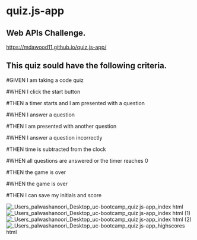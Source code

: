 # quiz.js-app

## Web APIs Challenge.

 https://mdawood11.github.io/quiz.js-app/

## This quiz sould have the following criteria.

#GIVEN I am taking a code quiz

#WHEN I click the start button

#THEN a timer starts and I am presented with a question

#WHEN I answer a question

#THEN I am presented with another question

#WHEN I answer a question incorrectly

#THEN time is subtracted from the clock

#WHEN all questions are answered or the timer reaches 0

#THEN the game is over

#WHEN the game is over

#THEN I can save my initials and score


![_Users_palwashanoori_Desktop_uc-bootcamp_quiz js-app_index html](https://user-images.githubusercontent.com/111917750/215354522-a5ce0b41-761b-46c2-ac50-a57bbaa74958.png)
![_Users_palwashanoori_Desktop_uc-bootcamp_quiz js-app_index html (1)](https://user-images.githubusercontent.com/111917750/215354531-baf59fa9-16cb-4640-a3e0-7a79c72ad031.png)
![_Users_palwashanoori_Desktop_uc-bootcamp_quiz js-app_index html (2)](https://user-images.githubusercontent.com/111917750/215354541-59a9fe45-6e16-4ad8-aedb-173bf1eabcfd.png)
![_Users_palwashanoori_Desktop_uc-bootcamp_quiz js-app_highscores html](https://user-images.githubusercontent.com/111917750/215354547-a44dc1fa-d7e7-4922-a49e-a7854405e793.png)
